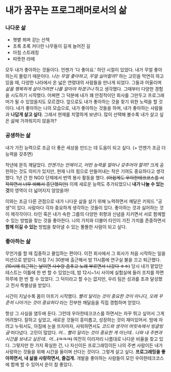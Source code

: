 # 내가 꿈꾸는 프로그래머로서의 삶

### 나다운 삶

- 햇볕 쬐며 걷는 산책
- 초록 초록 커다란 나무들이 길게 늘어진 길
- 아침 스트레칭
- 따뜻한 라떼

모두 내가 좋아하는 것들이다. 언젠가 '다 좋아요.' 하던 시절이 있었다. 내가 무얼 좋아하는지 몰랐기 때문이다. _나는 무얼 좋아하고, 무얼 싫어할까?_ 하는 고민을 막연히 하고 있을 때, 다양한 나라에서 온 넓은 연령대의 사람들을 만나게 되었다. 그들과 어울리며 _삶을 행복하게 살아가려면 나를 알아야 하겠구나_ 하고 생각했다. 그때부터 다양한 경험을 시도하기 시작했다. 어쩌면 그 덕분에 내가 꽤 안정적이던 회사를 그만두고 프로그래머가 될 수 있었을지도 모르겠다. 앞으로도 내가 좋아하는 것을 찾기 위한 노력을 할 것이다. 내가 좋아하는 나의 모습으로, 내가 좋아하는 것들을 하며, 내가 좋아하는 사람들과 **나답게 살고 싶다**. 그래서 현재를 치열하게 보낸다. 많이 선택해 볼수록 내가 살고 싶은 삶에 가까워지지 않을까?

### 공생하는 삶

내가 가진 능력으로 조금 더 좋은 세상을 만드는 데 도움이 되고 싶다. (+ 언젠가 조금 더 능력을 갖추면)

작년에 문득 깨달았다. _언젠가는 언제이고, 어떤 능력을 얼마나 갖추어야 할까?_ 크게 공헌하는 것도 의미가 있지만, 현재 나의 힘으로 만들어내는 작은 기여도 중요하다고 생각했다. 1년 간 한 NGO 단체에서 번역 봉사 활동을 했다. ~~(아쉽게도 우아한테크코스를 시작하면서 너무 바빠서 중단했지만)~~ 이제 새로운 능력도 추가되었으니 **내가 나눌 수 있는 것**의 영역이 더 넓어지지 않았을까!

이와는 조금 다른 관점으로 내가 나다운 삶을 살기 위해 노력하면서 깨달은 키워드 "공생"이 있다. 사람마다 각자 중요하게 생각하는 것들이 있다. 좋아하는 것과 싫어하는 것이 제각각이다. 타인 혹은 내가 속한 그룹의 다양한 취향과 신념을 지키면서 서로 함께할 수 있는 방법을 찾는 것을 좋아한다. 나의 가치와 더불어 타인이 가진 가치를 존중하면서 **함께 이길 수 있는** 방법을 찾아낼 수 있는 똘똘한 사람이 되고 싶다.

### 좋아하는 삶

무언가를 할 때 집중하고 몰입하는 편이다. 이전 회사에서 그 회사가 처음 시작하는 일을 미션으로 받았다. 아침 7시 30분에 출근해서 밤 11시쯤에 연구실 불을 끄고 퇴근했다. ~~(10시에 퇴근하는 날이면 사수랑 춤추고 노래 부르면서 나갔다 ㅎㅎ)~~ 당시 내가 맡았던 테스트는 이틀에 한 번 할 수 있었는데, 밤 12시~1시 사이에 실험실에 들러 조치를 하면 하루에 한 번 할 수 있었다. 그 덕이라고 할 수는 없지만, 우리 팀은 성과를 초과 달성했고 전사 특별상을 받았다.

시간이 지날수록 몸이 아프기 시작했다. _빨리 달리는 것이 중요한 것이 아니다, 오래 꾸준히 나아가는 것이 중요하다_ 라는 진부한 깨달음을 직접 경험하며 얻었다.

항상 그 사실을 염두에 둔다. 그런데 우아한테크코스를 하면서는 자꾸 뛰고 싶어서 그게 어려웠다. 잘하고 싶었고, 새로운 것들이 흥미롭고, 성장하는 것이 재미있어서. 밤에 자려고 누워서도, 아침에 눈을 뜨자마자, 샤워하면서도 _코드와 생각이 머릿속에서 빙글빙글_ 떠다녔다. 고민이 많았다. _어... 빨리 달리는 것이 중요한 게 아닌데.. 나와 내 주변과 시간을 보내고 싶은데.. 어..._~~(ㅋㅋㅋ)~~ 여전히 이리저리 나름대로 나다운 비율을 찾고 있다. 그렇지만 한 가지 확실한 건, 나 자신이든 프로그래밍이든 나의 주변 사람이든 내가 사랑하는 것들을 위해 시간을 들이며 산다는 것이다. 그렇게 살고 싶다. **프로그래밍을 좋아하면서, 내 삶을 사랑하면서, 즐겁게.** 개발을 좋아하는 사람들이 모인 우아한테크코스에 함께 할 수 있어서 운이 참 좋았다.
